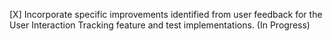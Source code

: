 [X] Incorporate specific improvements identified from user feedback for the User Interaction Tracking feature and test implementations. (In Progress)